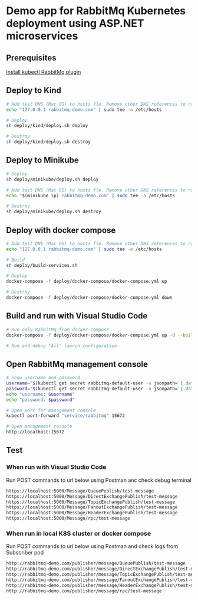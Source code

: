 # Demo app for RabbitMq Kubernetes deployment using ASP.NET microservices

## Prerequisites

[Install kubectl RabbitMq plugin](https://www.rabbitmq.com/kubernetes/operator/install-operator.html)

## Deploy to Kind
```bash
# Add test DNS (Mac OS) to hosts fle. Remove other DNS references to rabbitmq-demo.com.
echo "127.0.0.1 rabbitmq-demo.com" | sudo tee -a /etc/hosts

# Deploy
sh deploy/kind/deploy.sh deploy

# Destroy
sh deploy/kind/deploy.sh destroy
```

## Deploy to Minikube
```bash
# Deploy
sh deploy/minikube/deploy.sh deploy

# Add test DNS (Mac OS) to hosts fle. Remove other DNS references to rabbitmq-demo.com . After debug, remove this line from the file, because next time minikube ip is changed.
echo "$(minikube ip) rabbitmq-demo.com" | sudo tee -a /etc/hosts

# Destroy
sh deploy/minikube/deploy.sh destroy
```

## Deploy with docker compose
```bash
# Add test DNS (Mac OS) to hosts fle. Remove other DNS references to rabbitmq-demo.com.
echo "127.0.0.1 rabbitmq-demo.com" | sudo tee -a /etc/hosts

# Build
sh deploy/build-services.sh 

# Deploy
docker-compose -f deploy/docker-compose/docker-compose.yml up

# Destroy
docker-compose -f deploy/docker-compose/docker-compose.yml down
```

## Build and run with Visual Studio Code
```bash
# Run only RabbitMq from docker-compose
docker-compose -f deploy/docker-compose/docker-compose.yml up -d --build rabbitmq

# Run and debug "All" launch configuration
```

## Open RabbitMq management console

```bash
# Show username and password
username="$(kubectl get secret rabbitmq-default-user -o jsonpath='{.data.username}' | base64 --decode)"
password="$(kubectl get secret rabbitmq-default-user -o jsonpath='{.data.password}' | base64 --decode)"
echo "username: $username"
echo "password: $password"

# Open port for management console
kubectl port-forward "service/rabbitmq" 15672

# Open management console
http://localhost:15672
```
## Test

### When run with Visual Studio Code
Run POST commands to url below using Postman anc check debug terminal
```bash
https://localhost:5000/Message/QueuePublish/test-message
https://localhost:5000/Message/DirectExchangePublish/test-message
https://localhost:5000/Message/TopicExchangePublish/test-message
https://localhost:5000/Message/FanoutExchangePublish/test-message
https://localhost:5000/Message/HeaderExchangePublish/test-message
https://localhost:5000/Message/rpc/test-message
```

### When run in local K8S cluster or docker compose
Run POST commands to url below using Postman and check logs from Subscriber pod
```bash
http://rabbitmq-demo.com/publisher/message/QueuePublish/test-message
http://rabbitmq-demo.com/publisher/message/DirectExchangePublish/test-message
http://rabbitmq-demo.com/publisher/message/TopicExchangePublish/test-message
http://rabbitmq-demo.com/publisher/message/FanoutExchangePublish/test-message
http://rabbitmq-demo.com/publisher/message/HeaderExchangePublish/test-message
http://rabbitmq-demo.com/publisher/message/rpc/test-message
```